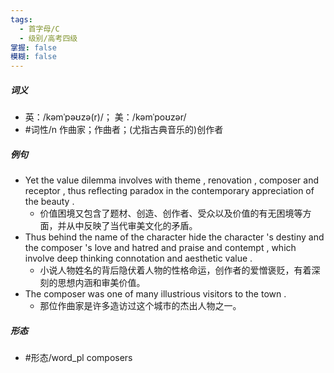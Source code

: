 ```yaml
---
tags:
  - 首字母/C
  - 级别/高考四级
掌握: false
模糊: false
---
```

##### 词义
- 英：/kəmˈpəʊzə(r)/； 美：/kəmˈpoʊzər/
- #词性/n  作曲家；作曲者；(尤指古典音乐的)创作者
##### 例句
- Yet the value dilemma involves with theme , renovation , composer and receptor , thus reflecting paradox in the contemporary appreciation of the beauty .
	- 价值困境又包含了题材、创造、创作者、受众以及价值的有无困境等方面，并从中反映了当代审美文化的矛盾。
- Thus behind the name of the character hide the character 's destiny and the composer 's love and hatred and praise and contempt , which involve deep thinking connotation and aesthetic value .
	- 小说人物姓名的背后隐伏着人物的性格命运，创作者的爱憎褒贬，有着深刻的思想内涵和审美价值。
- The composer was one of many illustrious visitors to the town .
	- 那位作曲家是许多造访过这个城市的杰出人物之一。
##### 形态
- #形态/word_pl composers
